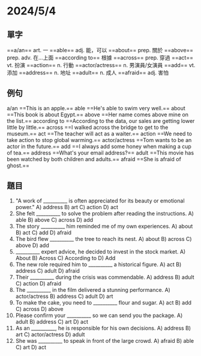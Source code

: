 # 2024/5/4
## 單字
==a/an== art. 一
==able== adj. 能，可以
==about== prep. 關於
==above== prep. adv. 在…上面
==according to== 根據
==across== prep. 穿過
==act== vt. 扮演
==action== n. 行動
==actor/actress== n. 男演員/女演員
==add== vt. 添加
==address== n. 地址
==adult== n. 成人
==afraid== adj. 害怕
## 例句
a/an ==This is an apple.==
able ==He's able to swim very well.==
about ==This book is about Egypt.==
above ==Her name comes above mine on the list.==
according to ==According to the data, our sales are getting lower little by little.==
across ==I walked across the bridge to get to the museum.==
act ==The teacher will act as a waiter.==
action ==We need to take action to stop global warming.==
actor/actress ==Tom wants to be an actor in the future.==
add ==I always add some honey when making a cup of tea.==
address ==What's your email address?==
adult ==This movie has been watched by both children and adults.==
afraid ==She is afraid of ghost.==
## 題目
1. "A work of __________ is often appreciated for its beauty or emotional power."
A) address B) art C) action D) act
2. She felt __________ to solve the problem after reading the instructions.
A) able B) above C) across D) add
3. The story __________ him reminded me of my own experiences.
A) about B) act C) add D) afraid
4. The bird flew __________ the tree to reach its nest.
A) about B) across C) above D) add
5. __________ expert advice, he decided to invest in the stock market.
A) About B) Across C) According to D) Add
6. The new role required him to __________ a historical figure.
A) act B) address C) adult D) afraid
7. Their __________ during the crisis was commendable.
A) address B) adult C) action D) afraid
8. The __________ in the film delivered a stunning performance.
A) actor/actress B) address C) adult D) art
9. To make the cake, you need to __________ flour and sugar.
A) act B) add C) across D) above
10. Please confirm your __________ so we can send you the package.
A) adult B) address C) art D) act
11. As an __________, he is responsible for his own decisions.
A) address B) art C) actor/actress D) adult
12. She was __________ to speak in front of the large crowd.
A) afraid B) able C) art D) act